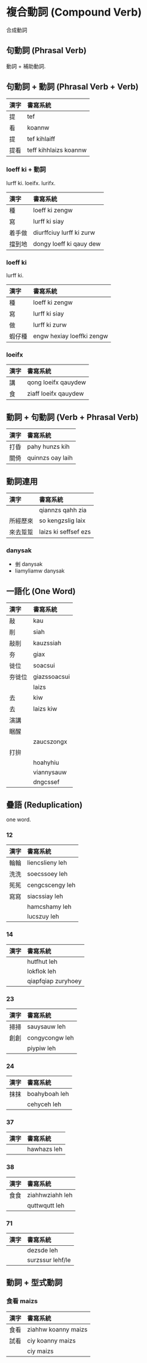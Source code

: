# 複合動詞 (Compound Verb)

合成動詞

## 句動詞 (Phrasal Verb)

動詞 + 補助動詞.

## 句動詞 + 動詞 (Phrasal Verb + Verb)

| 漢字 | 書寫系統 |
| :--- | :--- |
| 提 | tef |
| 看 | koannw |
| 提 | tef kihlaiff |
| 提看 | teff kihhlaizs koannw |

### loeff ki + 動詞

lurff ki. loeifx. lurifx.

| 漢字 | 書寫系統 |
| :--- | :--- |
| 種 | loeff ki zengw |
| 寫 | lurff ki siay |
| 着手做 | diurffciuy lurff ki zurw |
| 擋到地 | dongy loeff ki qauy dew |

### loeff ki

lurff ki.

| 漢字 | 書寫系統 |
| :--- | :--- |
| 種 | loeff ki zengw |
| 寫 | lurff ki siay |
| 做 | lurff ki zurw |
| 蝦仔種 | engw hexiay loeffki zengw |

### loeifx

| 漢字 | 書寫系統 |
| :--- | :--- |
| 講 | qong loeifx qauydew |
| 食 | ziaff loeifx qauydew |

## 動詞 + 句動詞 (Verb + Phrasal Verb)

| 漢字 | 書寫系統 |
| :--- | :--- |
| 打昏 | pahy hunzs kih |
| 關倚 | quinnzs oay laih |

## 動詞連用

| 漢字 | 書寫系統 |
| :--- | :--- |
|| qiannzs qahh zia |
| 所經歷來 | so kengzslig laix |
| 來去踅踅 | laizs ki seffsef ezs |

### danysak

* 剉 danysak
* liamyliamw danysak

## 一語化 (One Word)

| 漢字 | 書寫系統 |
| :--- | :--- |
| 敲 | kau |
| 削 | siah |
| 敲削 | kauzssiah |
| 夯 | giax |
| 徙位 | soacsui |
| 夯徙位 | giazssoacsui |
|| laizs |
| 去 | kiw |
| 去 | laizs kiw |
| 演講 ||
| 睏醒 ||
|| zaucszongx |
| 打拚 ||
|| hoahyhiu |
|| viannysauw |
|| dngcssef |

## 疊語 (Reduplication)

one word.

### 12

| 漢字 | 書寫系統 |
| :--- | :--- |
| 輪輪 | liencslieny leh |
| 洗洗 | soecssoey leh |
| 筅筅 | cengcscengy leh |
| 寫寫 | siacssiay leh |
|| hamcshamy leh |
|| lucszuy leh |

### 14

| 漢字 | 書寫系統 |
| :--- | :--- |
|| hutfhut leh |
|| lokflok leh |
|| qiapfqiap zuryhoey |

### 23

| 漢字 | 書寫系統 |
| :--- | :--- |
| 掃掃 | sauysauw leh |
| 創創 | congycongw leh |
|| piypiw leh |

### 24

| 漢字 | 書寫系統 |
| :--- | :--- |
| 抹抹 | boahyboah leh |
|| cehyceh leh |

### 37

| 漢字 | 書寫系統 |
| :--- | :--- |
|| hawhazs leh |

### 38

| 漢字 | 書寫系統 |
| :--- | :--- |
| 食食 | ziahhwziahh leh |
|| quttwqutt leh |

### 71

| 漢字 | 書寫系統 |
| :--- | :--- |
|| dezsde leh |
|| surzssur lehf/le |

## 動詞 + 型式動詞

### 食看 maizs

| 漢字 | 書寫系統 |
| :--- | :--- |
| 食看 | ziahhw koanny maizs |
| 試看 | ciy koanny maizs |
|| ciy maizs |
